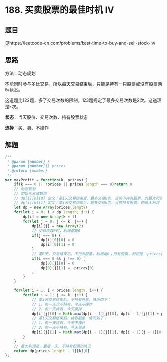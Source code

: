 # 188. 买卖股票的最佳时机 IV

## 题目

见https://leetcode-cn.com/problems/best-time-to-buy-and-sell-stock-iv/

## 思路

方法：动态规划

不能同时参与多比交易，所以每天交易结束后，只能是持有一只股票或没有股票两种状态。

这道题比122题，多了交易次数的限制。123题规定了最多交易次数是2次。这道理是k次。

**状态**：当天股价、交易次数、持有股票状态

**选择**：买、卖、不操作



## 解题

```javascript
/**
 * @param {number} k
 * @param {number[]} prices
 * @return {number}
 */
var maxProfit = function(k, prices) {
    if(k === 0 || !prices || prices.length === 0)return 0
    // 动态规划
    // 初始化三维数组
    // dp[i][k][0] 定义：第i天交易结束后，最多交易k次，当前不持有股票，的最大利润
    // dp[i][k][1] 定义：第i天交易结束后，最多交易k次，当前持有股票，的最大利润
    let dp = new Array(prices.length)
    for(let i = 0; i < dp.length; i++) {
        dp[i] = new Array(k + 1)
        for(let j = 0; j <= k; j++) {
            dp[i][j] = new Array(2)
            // 交易次数0时，利润都是0
            if(j === 0) {
                dp[i][0][0] = 0
                dp[i][0][1] = 0
            }
            // 第0天，交易结束后。不持有股票，利润是0；持有股票，利润是 -prices[0]（因为第0天手头上没有任何收益，要掏钱买股票）
            if(i === 0 && j !== 0) {
                dp[0][j][0] = 0
                dp[0][j][1] = -prices[0]
            }
        }
    }

    for(let i = 1; i < prices.length; i++) {
        for(let j = 1; j <= k; j++) {
            // 第i天交易结束后，不持有股票，情况如下：
            // 1、前一天也不持有，今天不操作
            // 2、前一天持有，今天卖掉
            dp[i][j][0] = Math.max(dp[i - 1][j][0], dp[i - 1][j][1] + prices[i])
            // 第i天交易结束后，持有股票，情况如下：
            // 1、前一天持有，今天不操作
            // 2、前一天不持有，今天买进
            dp[i][j][1] = Math.max(dp[i - 1][j][1], dp[i - 1][j - 1][0] - prices[i])
        }
    }
    // 最大利润是，最后一天，不持有股票的情况
    return dp[prices.length - 1][k][0]
};
```